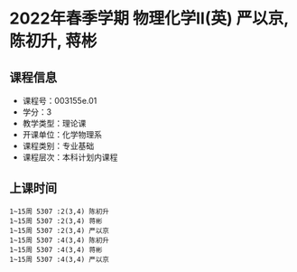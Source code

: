 # 2022年春季学期 物理化学II(英) 严以京, 陈初升, 蒋彬






## 课程信息

- 课程号：003155e.01
- 学分：3
- 教学类型：理论课
- 开课单位：化学物理系
- 课程类别：专业基础
- 课程层次：本科计划内课程

## 上课时间

```
1~15周 5307 :2(3,4) 陈初升
1~15周 5307 :2(3,4) 蒋彬
1~15周 5307 :2(3,4) 严以京
1~15周 5307 :4(3,4) 陈初升
1~15周 5307 :4(3,4) 蒋彬
1~15周 5307 :4(3,4) 严以京
```

